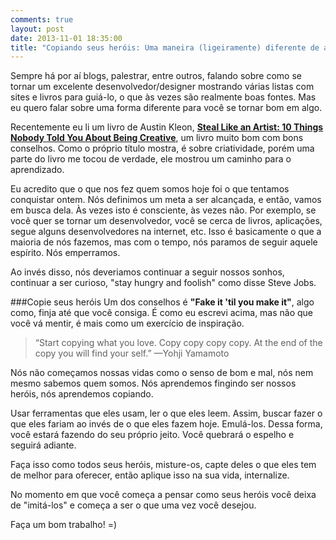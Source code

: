```yaml
---
comments: true
layout: post
date: 2013-11-01 18:35:00
title: "Copiando seus heróis: Uma maneira (ligeiramente) diferente de aprendizado"
---
```


Sempre há por aí blogs, palestrar, entre outros, falando sobre como se tornar um excelente desenvolvedor/designer mostrando várias listas com sites e livros para guiá-lo, o que às vezes são realmente boas fontes. Mas eu quero falar sobre uma forma diferente para você se tornar bom em algo.

Recentemente eu li um livro de Austin Kleon, **[Steal Like an Artist: 10 Things Nobody Told You About Being Creative](http://www.amazon.com/Steal-Like-Artist-Things-Creative/dp/0761169253/ref=sr_1_1?s=books&ie=UTF8&qid=1377275103&sr=1-1&keywords=Steal+Like+an+Artist%3A+10+Things+Nobody+Told+You+About+Being+Creative)**, um livro muito bom com bons conselhos. Como o próprio título mostra, é sobre criatividade, porém uma parte do livro me tocou de verdade, ele mostrou um caminho para o aprendizado.

Eu acredito que o que nos fez quem somos hoje foi o que tentamos conquistar ontem. Nós definimos um meta a ser alcançada, e então, vamos em busca dela. Às vezes isto é consciente, às vezes não. Por exemplo, se você quer se tornar um desenvolvedor, você se cerca de livros, aplicações, segue alguns desenvolvedores na internet, etc. Isso é basicamente o que a maioria de nós fazemos, mas com o tempo, nós paramos de seguir aquele espírito. Nós emperramos.

Ao invés disso, nós deveriamos continuar a seguir nossos sonhos, continuar a ser curioso, "stay hungry and foolish" como disse Steve Jobs.

###Copie seus heróis
Um dos conselhos é **"Fake it 'til you make it"**, algo como, finja até que você consiga. É como eu escrevi acima, mas não que você vá mentir, é mais como um exercício de inspiração.

>“Start copying what you love. Copy copy copy copy. At the end of the copy you will find your self.” —Yohji Yamamoto

Nós não começamos nossas vidas como o senso de bom e mal, nós nem mesmo sabemos quem somos. Nós aprendemos fingindo ser nossos heróis, nós aprendemos copiando.

Usar ferramentas que eles usam, ler o que eles leem. Assim, buscar fazer o que eles fariam ao invés de o que eles fazem hoje. Emulá-los. Dessa forma, você estará fazendo do seu próprio jeito. Você quebrará o espelho e seguirá adiante.

Faça isso como todos seus heróis, misture-os, capte deles o que eles tem de melhor para oferecer, então aplique isso na sua vida, internalize.

No momento em que você começa a pensar como seus heróis você deixa de "imitá-los" e começa a ser o que uma vez você desejou.

Faça um bom trabalho! =)